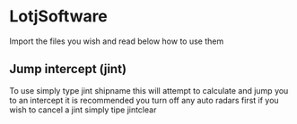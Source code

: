 # LotjSoftware
Import the files you wish and read below how to use them

## Jump intercept (jint)
To use simply type
jint shipname
this will attempt to calculate and jump you to an intercept
it is recommended you turn off any auto radars first
if you wish to cancel a jint simply tipe
jintclear
